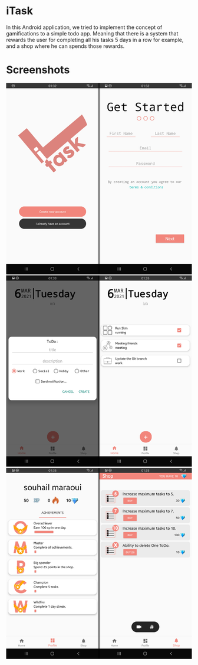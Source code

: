 # iTask
In this Android application, we tried to implement the concept of gamifications to a simple todo app. Meaning that there is a system that rewards the user for completing all his tasks 5 days in a row for example, and a shop where he can spends those rewards.

# Screenshots

![](res/0.png) 
![](res/1.png) 
![](res/2.png) 




